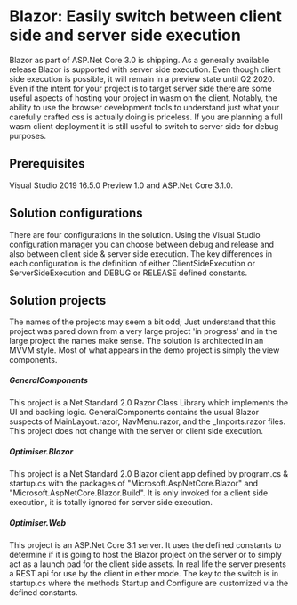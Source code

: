 # Blazor: Easily switch between client side and server side execution


Blazor as part of ASP.Net Core 3.0 is shipping. As a generally available release Blazor is supported with server side execution. Even though client side execution is possible, it will remain in a preview state until Q2 2020. Even if the intent for your project is to target server side there are some useful aspects of hosting your project in wasm on the client. Notably, the ability to use the browser development tools to understand just what your carefully crafted css is actually doing is priceless. If you are planning a full wasm client deployment it is still useful to switch to server side for debug purposes.

## Prerequisites

Visual Studio 2019 16.5.0 Preview 1.0 and ASP.Net Core 3.1.0.



## Solution configurations


There are four configurations in the solution. Using the Visual Studio configuration manager you can choose between debug and release and also between client side &amp; server side execution. The key differences in each configuration is the definition of either ClientSideExecution or ServerSideExecution and DEBUG or RELEASE defined constants.



## Solution projects



The names of the projects may seem a bit odd; Just understand that this project was pared down from a very large project 'in progress' and in the large project the names make sense. The solution is architected in an MVVM style. Most of what appears in the demo project is simply the view components.



##### GeneralComponents



This project is a Net Standard 2.0 Razor Class Library which implements the UI and backing logic. GeneralComponents contains the usual Blazor suspects of MainLayout.razor, NavMenu.razor, and the _Imports.razor files. This project does not change with the server or client side execution.



##### Optimiser.Blazor



This project is a Net Standard 2.0 Blazor client app defined by program.cs &amp; startup.cs with the packages of "Microsoft.AspNetCore.Blazor" and "Microsoft.AspNetCore.Blazor.Build". It is only invoked for a client side execution, it is totally ignored for server side execution.



##### Optimiser.Web



This project is an ASP.Net Core 3.1 server. It uses the defined constants to determine if it is going to host the Blazor project on the server or to simply act as a launch pad for the client side assets. In real life the server presents a REST api for use by the client in either mode. The key to the switch is in startup.cs where the methods Startup and Configure are customized via the defined constants.
